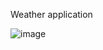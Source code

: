 Weather application 

![image](https://github.com/Marcus0035/weather-app/assets/89163014/848e71e9-3481-4bd3-aefb-56e107c885f7)
